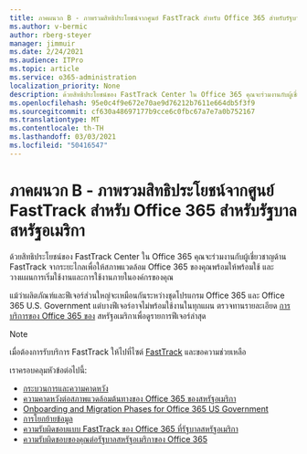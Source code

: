 ```yaml
---
title: ภาคผนวก B - ภาพรวมสิทธิประโยชน์จากศูนย์ FastTrack สำหรับ Office 365 สำหรับรัฐบาลสหรัฐอเมริกา
ms.author: v-bermic
author: rberg-steyer
manager: jimmuir
ms.date: 2/24/2021
ms.audience: ITPro
ms.topic: article
ms.service: o365-administration
localization_priority: None
description: ด้วยสิทธิประโยชน์ของ FastTrack Center ใน Office 365 คุณจะร่วมงานกับผู้เชี่ยวชาญด้าน FastTrack จากระยะไกลเพื่อให้สภาพแวดล้อม Office 365 ของคุณพร้อมให้พร้อมใช้ และวางแผนการเริ่มใช้งานและการใช้งานภายในองค์กรของคุณ
ms.openlocfilehash: 95e0c4f9e672e70ae9d76212b7611e664db5f3f9
ms.sourcegitcommit: cf630a48697177b9cce6c0fbc67a7e7a0b752167
ms.translationtype: MT
ms.contentlocale: th-TH
ms.lasthandoff: 03/03/2021
ms.locfileid: "50416547"
---
```

# <a name="appendix-b---fasttrack-center-benefit-overview-for-office-365-us-government"></a>ภาคผนวก B - ภาพรวมสิทธิประโยชน์จากศูนย์ FastTrack สำหรับ Office 365 สำหรับรัฐบาลสหรัฐอเมริกา

ด้วยสิทธิประโยชน์ของ FastTrack Center ใน Office 365 คุณจะร่วมงานกับผู้เชี่ยวชาญด้าน FastTrack จากระยะไกลเพื่อให้สภาพแวดล้อม Office 365 ของคุณพร้อมให้พร้อมใช้ และวางแผนการเริ่มใช้งานและการใช้งานภายในองค์กรของคุณ 
  
แม้ว่าผลิตภัณฑ์และฟีเจอร์ส่วนใหญ่จะเหมือนกันระหว่างชุดโปรแกรม Office 365 และ Office 365 U.S. Government แต่บางฟีเจอร์อาจไม่พร้อมใช้งานในทุกแผน ตรวจทานรายละเอียด [การบริการของ Office 365 ของ](https://aka.ms/aboutgovcloud) สหรัฐอเมริกาเพื่อดูรายการฟีเจอร์ล่าสุด

> [!NOTE]
> เมื่อต้องการรับบริการ FastTrack ให้ไปที่ไซต์ [FastTrack](https://go.microsoft.com/fwlink/?linkid=780698) และขอความช่วยเหลือ  

เราครอบคลุมหัวข้อต่อไปนี้:
- [กระบวนการและความคาดหวัง](process-and-expectations.md) 
- [ความคาดหวังต่อสภาพแวดล้อมต้นทางของ Office 365 ของสหรัฐอเมริกา](US-Gov-appendix-source-environment-expectations.md)   
- [Onboarding and Migration Phases for Office 365 US Government](US-Gov-appendix-onboarding-and-migration.md)
- [การโยกย้ายข้อมูล](data-migration.md)    
- [ความรับผิดชอบแบบ FastTrack ของ Office 365 ที่รัฐบาลสหรัฐอเมริกา](US-Gov-appendix-fasttrack-responsibilities.md)   
- [ความรับผิดชอบของคุณต่อรัฐบาลสหรัฐอเมริกาของ Office 365](US-Gov-appendix-your-responsibilities.md)    

